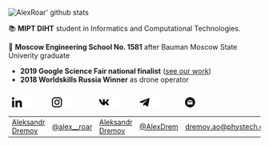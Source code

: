 ![AlexRoar' github stats](https://github-readme-stats.vercel.app/api?username=AlexRoar&count_private=true&show_icons=true&theme=radical)

📚 **MIPT DIHT** student in Informatics and Computational Technologies.

🏫 **Moscow Engineering School No. 1581** after Bauman Moscow State Univerity graduate

- **2019 Google Science Fair national finalist** (<a href="https://github.com/AlexRoar/alexroar/blob/main/assets/Future%20of%20aviation-digital%20twin%20and%20prediction%20technologies_Google%20Science%20Fair.pdf">see our work</a>)
- **2018 Worldskills Russia Winner** as drone operator

<table>
    <thead>
      <tr>
      <td><img height="20px" src="https://github.com/AlexRoar/alexroar/raw/main/assets/linkedin.svg"><img height="20px" src="https://github.com/AlexRoar/alexroar/raw/main/assets/linkedin-w.svg"></td>  
      <td><img height="20px" src="https://github.com/AlexRoar/alexroar/raw/main/assets/instagram.svg"><img height="20px" src="https://github.com/AlexRoar/alexroar/raw/main/assets/instagram-w.svg"></td>    
      <td><img height="20px" src="https://github.com/AlexRoar/alexroar/raw/main/assets/vk.svg"><img height="20px" src="https://github.com/AlexRoar/alexroar/raw/main/assets/vk-w.svg"></td>  
      <td><img height="20px" src="https://github.com/AlexRoar/alexroar/raw/main/assets/telegram.svg"><img height="20px" src="https://github.com/AlexRoar/alexroar/raw/main/assets/telegram-w.svg"></td>  
      <td><img height="20px" src="https://github.com/AlexRoar/alexroar/raw/main/assets/gmail.svg"><img height="20px" src="https://github.com/AlexRoar/alexroar/raw/main/assets/gmail-w.svg"></td>  
      <td><img height="20px" src="https://github.com/AlexRoar/alexroar/raw/main/assets/cv.svg">
          <img height="20px" src="https://github.com/AlexRoar/alexroar/raw/main/assets/cv-wh.svg">
          </td>  
      </tr>
    </thead>
    <tbody>
      <tr>
      <td><a href="https://www.linkedin.com/in/aleksandr-dremov-09a216199/">Aleksandr Dremov</a></td>  
      <td><a href="https://www.instagram.com/alex__roar/">@alex__roar</a></td>    
      <td><a href="https://www.linkedin.com/in/aleksandr-dremov-09a216199/">Aleksandr Dremov</a></td>  
      <td><a href="https://t.me/AlexDrem">@AlexDrem</a></td>  
      <td><a href="mailto:dremov.ao@phystech.edu">dremov.ao@phystech.edu</a></td>
      <td><a href="https://github.com/AlexRoar/alexroar/blob/main/CV_ru.pdf">CV</a></td>
      </tr>
    </tbody>
</table>
